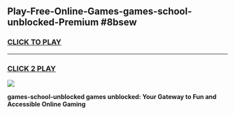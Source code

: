 
## Play-Free-Online-Games-games-school-unblocked-Premium #8bsew
<h3>
<a href="https://premium.freeplayer.one?title=games-school-unblocked&ref=8M">CLICK TO PLAY</a></h3>
<hr>

<h3>
<a href="https://premium.freeplayer.one?title=games-school-unblocked&ref=8M">CLICK 2 PLAY</a>
  
</h3>

<a href="https://premium.freeplayer.one?title=games-school-unblocked&ref=8M"><img src="https://clearcache.store/games.png"></a>


**games-school-unblocked games unblocked: Your Gateway to Fun and Accessible Online Gaming**

